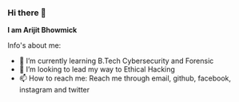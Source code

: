 ### Hi there 👋

**I am Arijit Bhowmick**

Info's about me:

- 🌱 I’m currently learning B.Tech Cybersecurity and Forensic
- 👯 I’m looking to lead my way to Ethical Hacking
- 📫 How to reach me: Reach me through email, github, facebook, instagram and twitter
